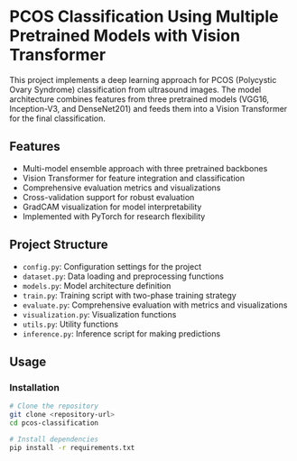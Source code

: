 # PCOS Classification Using Multiple Pretrained Models with Vision Transformer

This project implements a deep learning approach for PCOS (Polycystic Ovary Syndrome) classification from ultrasound images. The model architecture combines features from three pretrained models (VGG16, Inception-V3, and DenseNet201) and feeds them into a Vision Transformer for the final classification.

## Features

- Multi-model ensemble approach with three pretrained backbones
- Vision Transformer for feature integration and classification
- Comprehensive evaluation metrics and visualizations
- Cross-validation support for robust evaluation
- GradCAM visualization for model interpretability
- Implemented with PyTorch for research flexibility

## Project Structure

- `config.py`: Configuration settings for the project
- `dataset.py`: Data loading and preprocessing functions
- `models.py`: Model architecture definition
- `train.py`: Training script with two-phase training strategy
- `evaluate.py`: Comprehensive evaluation with metrics and visualizations
- `visualization.py`: Visualization functions
- `utils.py`: Utility functions
- `inference.py`: Inference script for making predictions

## Usage

### Installation

```bash
# Clone the repository
git clone <repository-url>
cd pcos-classification

# Install dependencies
pip install -r requirements.txt